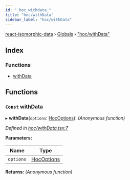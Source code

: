 ```yaml
---
id: "_hoc_withdata_"
title: "hoc/withData"
sidebar_label: "hoc/withData"
---
```


[react-isomorphic-data](../index.md) › [Globals](../globals.md) › ["hoc/withData"](_hoc_withdata_.md)

## Index

### Functions

* [withData](_hoc_withdata_.md#const-withdata)

## Functions

### `Const` withData

▸ **withData**(`options`: [HocOptions](../interfaces/_hoc_types_.hocoptions.md)): *(Anonymous function)*

*Defined in [hoc/withData.tsx:7](https://github.com/jackyef/react-isomorphic-data/blob/06da012/packages/react-isomorphic-data/src/hoc/withData.tsx#L7)*

**Parameters:**

Name | Type |
------ | ------ |
`options` | [HocOptions](../interfaces/_hoc_types_.hocoptions.md) |

**Returns:** *(Anonymous function)*
